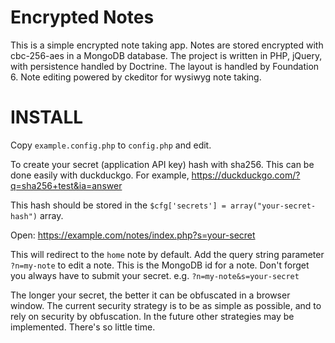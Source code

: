Encrypted Notes
===============

This is a simple encrypted note taking app.
Notes are stored encrypted with cbc-256-aes in a MongoDB database. The project is written
in PHP, jQuery, with persistence handled by Doctrine. The layout is handled by Foundation 6.
Note editing powered by ckeditor for wysiwyg note taking.

INSTALL
=======

Copy `example.config.php` to `config.php` and edit.

To create your secret (application API key) hash with sha256. This can be done easily
with duckduckgo. For example, https://duckduckgo.com/?q=sha256+test&ia=answer

This hash should be stored in the `$cfg['secrets'] = array("your-secret-hash")` array.

Open: https://example.com/notes/index.php?s=your-secret

This will redirect to the `home` note by default. Add the query string parameter
`?n=my-note` to edit a note. This is the MongoDB id for a note. Don't forget you
always have to submit your secret. e.g. `?n=my-note&s=your-secret`

The longer your secret, the better it can be obfuscated in a browser window. The current
security strategy is to be as simple as possible, and to rely on security by obfuscation. In
the future other strategies may be implemented. There's so little time.
